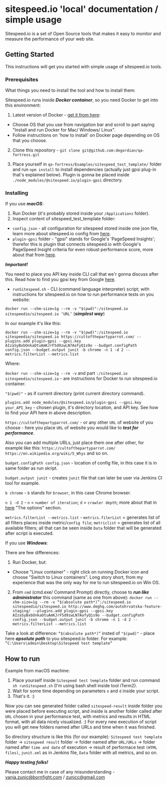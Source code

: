 # sitespeed.io 'local' documentation / simple usage

Sitespeed.io is a set of Open Source tools that makes it easy to monitor and measure the performance of your web site.

## Getting Started

This instructions will get you started with simple usage of sitespeed.io tools.

### Prerequisites

What things you need to install the tool and how to install them:

Sitespeed.io runs inside ***Docker container***, so you need Docker to get into this environment:
1. Latest version of Docker - [get it from here](https://docs.docker.com/install/):
* Choose OS that you use from navigation bar and scroll to part saying "Install and run Docker for Mac/ Windows/ Linux".
* Follow instructions on 'how to install' on Docker page depending on OS that you choose.

2. Clone this repository - `git clone git@github.com:degordian/qa-fortress.git`

3. Place yourself in `qa-fortress/Examples/sitespeed_test_template/` folder and run `npm install` to install dependencies (actually just gpsi plug-in that's explained below). Plugin is gonna be placed inside `./node_modules/@sitespeed.io/plugin-gpsi` directory.

### Installing
If you use ***macOS***:
1. Run Docker (it's probably stored inside your `/Applications` folder).
2. Inspect content of sitespeed_test_template folder:
* `config.json` - all configuration for sitespeed stored inside one json file, learn more about sitespeed.io config from [here](https://www.sitespeed.io/documentation/sitespeed.io/configuration/).
* `plugin-gpsi` folder - "gpsi" stands for Google's 'PageSpeed Insights'; therefor this is plugin that connects sitespeed.io with Google's PageSpeed Insight criteria for even robust performance score, more about that from [here](https://github.com/sitespeedio/plugin-gpsi).

***Important!***

You need to place you API key inside CLI call that we'r gonna discuss after this. Read how to find you gpsi key from Google [here](https://cloud.google.com/docs/authentication/api-keys?visit_id=636729451490184021-594932787&rd=1).

* `runSitespeed.sh` - CLI (command language interpreter) script; with instructions for sitespeed.io on how to run performance tests on you website:

`docker run --shm-size=1g --rm -v "$(pwd)":/sitespeed.io sitespeedio/sitespeed.io ‘URL’` (***simplest way***)

In our example it's like this:

`docker run --shm-size=1g --rm -v "$(pwd)":/sitespeed.io sitespeedio/sitespeed.io https://cultofthepartyparrot.com/ --plugins.add plugin-gpsi --gpsi.key AIzaSyBxbOnkaOtuAmKJrF5d9zwLN7AofyQ1s9o --budget.configPath config.json --budget.output junit -b chrome -n 1 -d 2 --metrics.filterList --metrics.list`

Where: 

`docker run --shm-size=1g --rm -v` and part `:/sitespeed.io sitespeedio/sitespeed.io` - are instructions for Docker to run sitespeed.io container.

`"$(pwd)"` - as if current directory (print current directory command).

`plugins.add node_modules/@sitespeed.io/plugin-gpsi --gpsi.key your_API_key` - chosen plugin, it's directory location, and API key. See how to find your API here in above description.

`https://cultofthepartyparrot.com/` - or any other `URL` of website of you choose - here you place `URL` of website you would like to ***test for performance***.

Also you can add multiple URLs, just place them one after other, for example like this: 
`https://cultofthepartyparrot.com/ https://en.wikipedia.org/wiki/5_Whys` and so on.

`budget.configPath config.json` - location of config file, in this case it is in same folder as run skript.

`budget.output junit` - creates `junit` file that can later be user via Jenkins CI tool for example.

`b chrome` - `b` stands for `browser`, in this case Chrome browser.

`n 1 -d 2` - `n` = `number of iteration`; `d` = `crawler depth`; more about that in [here](https://www.sitespeed.io/documentation/sitespeed.io/configuration/) "The options" section.

`metrics.filterList --metrics.list` - `metrics.filerList` = generates list of all filters places inside metric/`config file`; `metriclist` = generates list of all available filters; all that can be seen inside `Data` folder that will be generated after script is executed.

If you use ***Windows***:

There are few differences:
1. Run Docker, but:
* Choose "Linux container" - right click on running Docker icon and choose "Switch to Linux containers". Long story short, from my experience that was the only way for me to run sitespeed.io on Win OS.
2. From `cmd` (cmd.exe/ Command Prompt) directly, choose to ***run like administrator*** this command (same as one from above):
`docker run --shm-size=1g --rm -v “$(absolute path*)”:/sitespeed.io sitespeedio/sitespeed.io http://www.deghq.com/autohrvatska-feature-staging/ --plugins.add plugin-gpsi --gpsi.key AIzaSyBxbOnkaOtuAmKJrF5d9zwLN7AofyQ1s9o --budget.configPath config.json --budget.output junit -b chrome -n 1 -d 2 --metrics.filterList --metrics.list`

Take a look at difference:
`“$(absolute path*)”` insted of `"$(pwd)"` - place here ***apsolute path*** to you sitespeed.io folder.
For example:
`“C:\Users\admin\Desktop\Sitespeed test template”`

## How to run
Example from macOS machine:
1. Place yourself inside `Sitespeed test template` folder and run command `sh runSitespeed.sh` (I'm using bash shell inside tool iTerm2).
2. Wait for some time depending on parameters `n` and `d` inside your script.
3. That's it. :)

Now you can see generated folder called `sitespeed-result` inside folder you were placed before executing script, and inside is another folder called after `URL` chosen in your performance test, with metrics and results in HTML format, with all data nicely visualized. :) 
For every new execution of script you will get new folders named after URLs and time when it was finished.

So directory structure is like this (for our example):
`Sitespeed test template` folder -> `sitespeed result` folder -> folder named after `URL/URLs` -> folder named after `time and date` of execution -> result of performace test `(HTML files)`, `junit.xml` as in Jenkins file, `Data` folder with all metrics, and so on.

***Happy testing folks!***

Please contact me in case of any misunderstanding - vanja.zunic@bornfight.com / zunicc@gmail.com

